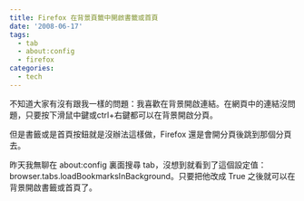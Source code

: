 ```yaml
---
title: Firefox 在背景頁籤中開啟書籤或首頁
date: '2008-06-17'
tags:
  - tab
  - about:config
  - firefox
categories:
  - tech
---
```

不知道大家有沒有跟我一樣的問題：我喜歡在背景開啟連結。在網頁中的連結沒問題，只要按下滑鼠中鍵或ctrl+右鍵都可以在背景開啟分頁。  
  
但是書籤或是首頁按鈕就是沒辦法這樣做，Firefox 還是會開分頁後跳到那個分頁去。  
  
昨天我無聊在 about:config 裏面搜尋 tab，沒想到就看到了這個設定值：browser.tabs.loadBookmarksInBackground。只要把他改成 True 之後就可以在背景開啟書籤或首頁了。